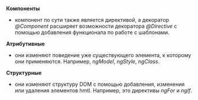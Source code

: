 **Компоненты**
 
- компонент по сути также является директивой, а декоратор *@Component* расширяет возможности декоратора *@Directive* с помощью добавления функционала по работе с шаблонами.

**Атрибутивные**

- они изменяют поведение уже существующего элемента, к которому они применяются. Например, *ngModel*, *ngStyle*, *ngClass*.

**Структурные**
 
- они изменяют структуру DOM с помощью добавления, изменения или удаления элементов hmtl. Например, это директивы *ngFor* и *ngIf*.